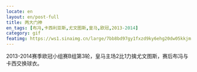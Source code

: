 ```yaml
---
locate: en
layout: en/post-full
title: 两大门神
en_tags: [布冯,卡西利亚斯,尤文图斯,皇马,欧冠,2013-2014]
category: gif
featimg: https://ws1.sinaimg.cn/large/7bb8bd97gy1fxzd9ky6ehg20dw05kkjm.gif
---
```


2013-2014赛季欧冠小组赛B组第3轮，皇马主场2比1力擒尤文图斯，赛后布冯与卡西交换球衣。